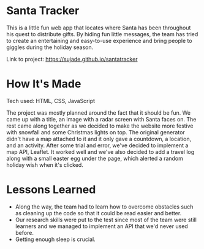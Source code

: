 <h1><strong>Santa Tracker</strong></h1>

This is a little fun web app that locates where Santa has been throughout his quest to distribute gifts. By hiding fun little messages, the team has tried to create an entertaining and easy-to-use experience and bring people to giggles during the holiday season.

Link to project: https://sujade.github.io/santatracker


<h1><strong>How It's Made</strong></h1>

Tech used: HTML, CSS, JavaScript

The project was mostly planned around the fact that it should be fun. We came up with a title, an image with a radar screen with Santa faces on. The rest came along together as we decided to make the website more festive with snowfall and some Christmas lights on top. The original generator didn't have a map attached to it and it only gave a countdown, a location, and an activity. After some trial and error, we've decided to implement a map API, Leaflet. It worked well and we've also decided to add a travel log along with a small easter egg under the page, which alerted a random holiday wish when it's clicked. 

<h1><strong>Lessons Learned</strong></h1>

<ul>
<li>Along the way, the team had to learn how to overcome obstacles such as cleaning up the code so that it could be read easier and better. </li>
<li>Our research skills were put to the test since most of the team were still learners and we managed to implement an API that we'd never used before. </li>
<li>Getting enough sleep is crucial. </li>
</ul
